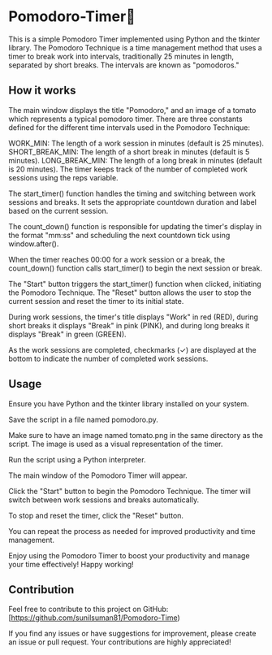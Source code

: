 # Pomodoro-Timer🍅
This is a simple Pomodoro Timer implemented using Python and the tkinter library. The Pomodoro Technique is a time management method that uses a timer to break work into intervals, traditionally 25 minutes in length, separated by short breaks. The intervals are known as "pomodoros."
## How it works
The main window displays the title "Pomodoro," and an image of a tomato which represents a typical pomodoro timer.
There are three constants defined for the different time intervals used in the Pomodoro Technique:

WORK_MIN: The length of a work session in minutes (default is 25 minutes).
SHORT_BREAK_MIN: The length of a short break in minutes (default is 5 minutes).
LONG_BREAK_MIN: The length of a long break in minutes (default is 20 minutes).
The timer keeps track of the number of completed work sessions using the reps variable.

The start_timer() function handles the timing and switching between work sessions and breaks. It sets the appropriate countdown duration and label based on the current session.

The count_down() function is responsible for updating the timer's display in the format "mm:ss" and scheduling the next countdown tick using window.after().

When the timer reaches 00:00 for a work session or a break, the count_down() function calls start_timer() to begin the next session or break.

The "Start" button triggers the start_timer() function when clicked, initiating the Pomodoro Technique. The "Reset" button allows the user to stop the current session and reset the timer to its initial state.

During work sessions, the timer's title displays "Work" in red (RED), during short breaks it displays "Break" in pink (PINK), and during long breaks it displays "Break" in green (GREEN).

As the work sessions are completed, checkmarks (✓) are displayed at the bottom to indicate the number of completed work sessions.

## Usage

Ensure you have Python and the tkinter library installed on your system.

Save the script in a file named pomodoro.py.

Make sure to have an image named tomato.png in the same directory as the script. The image is used as a visual representation of the timer.

Run the script using a Python interpreter.

The main window of the Pomodoro Timer will appear.

Click the "Start" button to begin the Pomodoro Technique. The timer will switch between work sessions and breaks automatically.

To stop and reset the timer, click the "Reset" button.

You can repeat the process as needed for improved productivity and time management.

Enjoy using the Pomodoro Timer to boost your productivity and manage your time effectively! Happy working!

## Contribution
Feel free to contribute to this project on GitHub: [https://github.com/sunilsuman81/Pomodoro-Time)

If you find any issues or have suggestions for improvement, please create an issue or pull request. Your contributions are highly appreciated!
